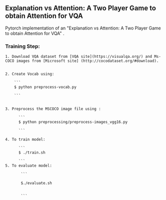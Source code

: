 ## Explanation vs Attention: A Two Player Game to obtain Attention for VQA

Pytorch implementation of an "Explanation vs Attention: A Two Player Game to obtain Attention for VQA" .

### Training Step:

    1. Download VQA dataset from [VQA site](https://visualqa.org/) and Ms-COCO images from [Microsoft site] (http://cocodataset.org/#download).

    
    2. Create Vocab using: 
    
        ```
        $ python preprocess-vocab.py
        
        ```


    3. Preprocess the MSCOCO image file using : 
    
          ```
          $ python preprocessing/preprocess-images_vgg16.py
          
          ```
    
    4. To train model:
    
          ```
          $ ./train.sh   
          
          ```
    5. To evaluate model:
    
           ```
           
           $./evaluate.sh   
           
           
           ```
